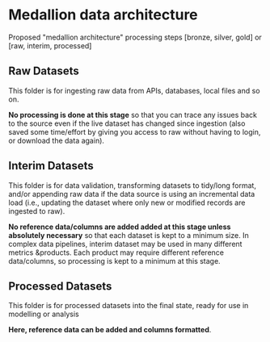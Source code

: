 # Medallion data architecture

Proposed "medallion architecture" processing steps [bronze, silver, gold] or [raw, interim, processed]

## Raw Datasets

This folder is for ingesting raw data from APIs, databases, local files and so on.

__No processing is done at this stage__ so that you can trace any issues back to the source even if the live dataset has changed since ingestion (also saved some time/effort by giving you access to raw without having to login, or download the data again).

## Interim Datasets

This folder is for data validation, transforming datasets to tidy/long format, and/or appending raw data if the data source is using an incremental data load (i.e., updating the dataset where only new or modified records are ingested to raw).

__No reference data/columns are added added at this stage unless absolutely necessary__ so that each dataset is kept to a minimum size. In complex data pipelines, interim dataset may be used in many different metrics &products. Each product may require different reference data/columns, so processing is kept to a minimum at this stage.

## Processed Datasets

This folder is for processed datasets into the final state, ready for use in modelling or analysis

__Here, reference data can be added and columns formatted__.